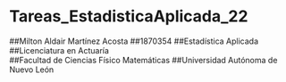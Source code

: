 # Tareas_EstadisticaAplicada_22
##Milton Aldair Martínez Acosta 
##1870354
##Estadística Aplicada
##Licenciatura en Actuaría  
##Facultad de Ciencias Físico Matemáticas
##Universidad Autónoma de Nuevo León
